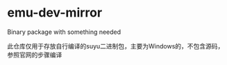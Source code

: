 # emu-dev-mirror
Binary package with something needed

此仓库仅用于存放自行编译的suyu二进制包，主要为Windows的，不包含源码，参照官网的步骤编译
